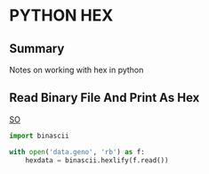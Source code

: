 # PYTHON HEX

## Summary

Notes on working with hex in python

## Read Binary File And Print As Hex

[SO](https://stackoverflow.com/questions/34687516/how-to-read-binary-files-as-hex-in-python)

```python
import binascii

with open('data.geno', 'rb') as f:
    hexdata = binascii.hexlify(f.read())
```
